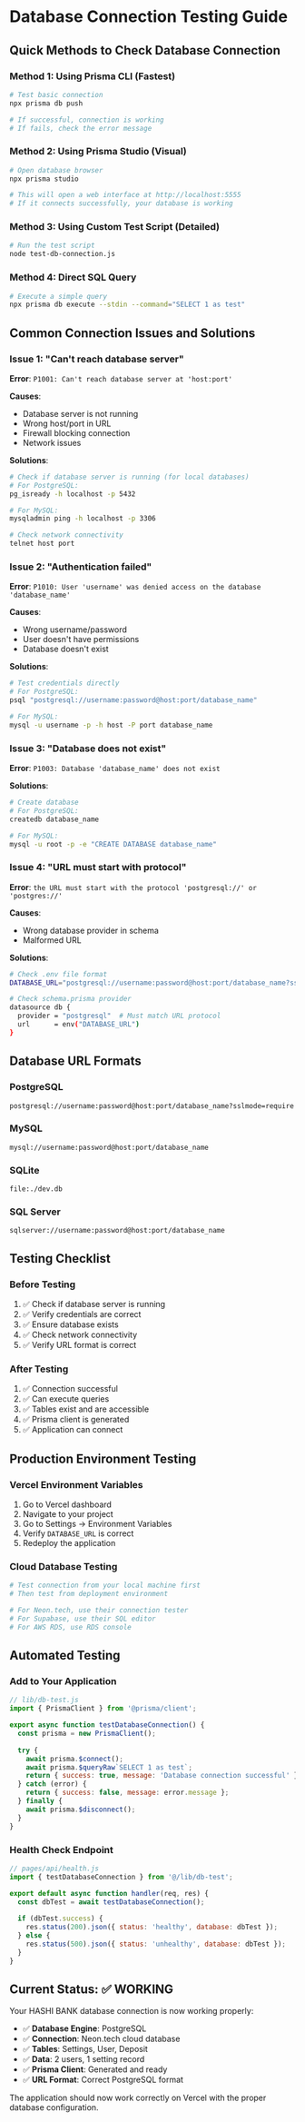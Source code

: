 # Database Connection Testing Guide

## Quick Methods to Check Database Connection

### Method 1: Using Prisma CLI (Fastest)
```bash
# Test basic connection
npx prisma db push

# If successful, connection is working
# If fails, check the error message
```

### Method 2: Using Prisma Studio (Visual)
```bash
# Open database browser
npx prisma studio

# This will open a web interface at http://localhost:5555
# If it connects successfully, your database is working
```

### Method 3: Using Custom Test Script (Detailed)
```bash
# Run the test script
node test-db-connection.js
```

### Method 4: Direct SQL Query
```bash
# Execute a simple query
npx prisma db execute --stdin --command="SELECT 1 as test"
```

## Common Connection Issues and Solutions

### Issue 1: "Can't reach database server"
**Error**: `P1001: Can't reach database server at 'host:port'`

**Causes**:
- Database server is not running
- Wrong host/port in URL
- Firewall blocking connection
- Network issues

**Solutions**:
```bash
# Check if database server is running (for local databases)
# For PostgreSQL:
pg_isready -h localhost -p 5432

# For MySQL:
mysqladmin ping -h localhost -p 3306

# Check network connectivity
telnet host port
```

### Issue 2: "Authentication failed"
**Error**: `P1010: User 'username' was denied access on the database 'database_name'`

**Causes**:
- Wrong username/password
- User doesn't have permissions
- Database doesn't exist

**Solutions**:
```bash
# Test credentials directly
# For PostgreSQL:
psql "postgresql://username:password@host:port/database_name"

# For MySQL:
mysql -u username -p -h host -P port database_name
```

### Issue 3: "Database does not exist"
**Error**: `P1003: Database 'database_name' does not exist`

**Solutions**:
```bash
# Create database
# For PostgreSQL:
createdb database_name

# For MySQL:
mysql -u root -p -e "CREATE DATABASE database_name"
```

### Issue 4: "URL must start with protocol"
**Error**: `the URL must start with the protocol 'postgresql://' or 'postgres://'`

**Causes**:
- Wrong database provider in schema
- Malformed URL

**Solutions**:
```bash
# Check .env file format
DATABASE_URL="postgresql://username:password@host:port/database_name?sslmode=require"

# Check schema.prisma provider
datasource db {
  provider = "postgresql"  # Must match URL protocol
  url      = env("DATABASE_URL")
}
```

## Database URL Formats

### PostgreSQL
```
postgresql://username:password@host:port/database_name?sslmode=require
```

### MySQL
```
mysql://username:password@host:port/database_name
```

### SQLite
```
file:./dev.db
```

### SQL Server
```
sqlserver://username:password@host:port/database_name
```

## Testing Checklist

### Before Testing
1. ✅ Check if database server is running
2. ✅ Verify credentials are correct
3. ✅ Ensure database exists
4. ✅ Check network connectivity
5. ✅ Verify URL format is correct

### After Testing
1. ✅ Connection successful
2. ✅ Can execute queries
3. ✅ Tables exist and are accessible
4. ✅ Prisma client is generated
5. ✅ Application can connect

## Production Environment Testing

### Vercel Environment Variables
1. Go to Vercel dashboard
2. Navigate to your project
3. Go to Settings → Environment Variables
4. Verify `DATABASE_URL` is correct
5. Redeploy the application

### Cloud Database Testing
```bash
# Test connection from your local machine first
# Then test from deployment environment

# For Neon.tech, use their connection tester
# For Supabase, use their SQL editor
# For AWS RDS, use RDS console
```

## Automated Testing

### Add to Your Application
```javascript
// lib/db-test.js
import { PrismaClient } from '@prisma/client';

export async function testDatabaseConnection() {
  const prisma = new PrismaClient();
  
  try {
    await prisma.$connect();
    await prisma.$queryRaw`SELECT 1 as test`;
    return { success: true, message: 'Database connection successful' };
  } catch (error) {
    return { success: false, message: error.message };
  } finally {
    await prisma.$disconnect();
  }
}
```

### Health Check Endpoint
```javascript
// pages/api/health.js
import { testDatabaseConnection } from '@/lib/db-test';

export default async function handler(req, res) {
  const dbTest = await testDatabaseConnection();
  
  if (dbTest.success) {
    res.status(200).json({ status: 'healthy', database: dbTest });
  } else {
    res.status(500).json({ status: 'unhealthy', database: dbTest });
  }
}
```

## Current Status: ✅ WORKING

Your HASHI BANK database connection is now working properly:

- ✅ **Database Engine**: PostgreSQL
- ✅ **Connection**: Neon.tech cloud database
- ✅ **Tables**: Settings, User, Deposit
- ✅ **Data**: 2 users, 1 setting record
- ✅ **Prisma Client**: Generated and ready
- ✅ **URL Format**: Correct PostgreSQL format

The application should now work correctly on Vercel with the proper database configuration.